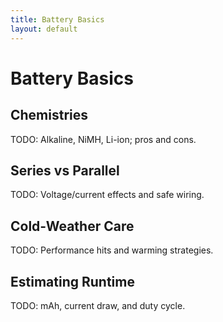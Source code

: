 ```yaml
---
title: Battery Basics
layout: default
---
```


# Battery Basics

## Chemistries
TODO: Alkaline, NiMH, Li-ion; pros and cons.

## Series vs Parallel
TODO: Voltage/current effects and safe wiring.

## Cold-Weather Care
TODO: Performance hits and warming strategies.

## Estimating Runtime
TODO: mAh, current draw, and duty cycle.
